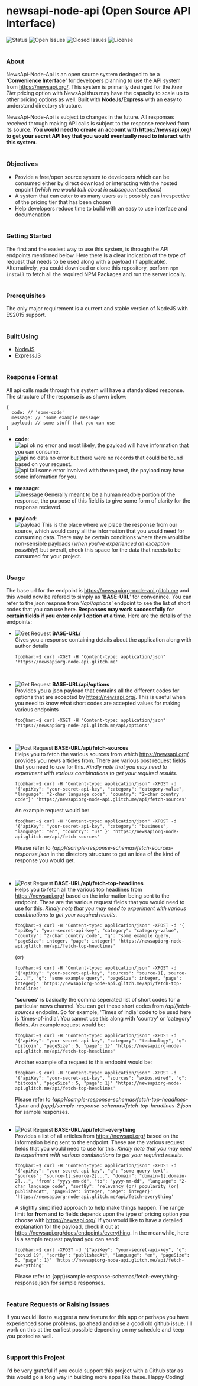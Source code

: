 # newsapi-node-api (Open Source API Interface)
![Status](https://img.shields.io/github/checks-status/sricharankrishnan/newsapiorg-node-api/master)
![Open Issues](https://img.shields.io/github/issues-raw/sricharankrishnan/newsapiorg-node-api)
![Closed Issues](https://img.shields.io/github/issues-closed-raw/sricharankrishnan/newsapiorg-node-api)
![License](https://img.shields.io/github/license/sricharankrishnan/newsapiorg-node-api)
<br/>
<br/>
### About
NewsApi-Node-Api is an open source system desinged to be a __'Convenience Interface'__ for developers planning to use the API system from 
<https://newsapi.org/>. This system is primarily desinged for the _Free Tier_ pricing option with NewsApi thus may have 
the capacity to scale up to other pricing options as well. Built with __NodeJs/Express__ with an easy to understand directory structure.

NewsApi-Node-Api is subject to changes in the future. All responses received through making API calls is subject to the response received from 
its source. __You would need to create an account with <https://newsapi.org/> to get your secret API key that you would eventually need to interact 
with this system__.<br/><br/>

### Objectives
* Provide a free/open source system to developers which can be consumed either by direct download or interacting with the hosted enpoint (_which 
  we would talk about in subsequent sections_)
* A system that can cater to as many users as it possibly can irrespective of the pricing tier that has been chosen
* Help developers reduce time to build with an easy to use interface and documenation
<br/><br/>

### Getting Started
The first and the easiest way to use this system, is through the API endpoints mentioned below. Here there is a clear indication of the type of request that needs to be used along with a payload (if applicable). Alternatively, you could download or clone this repository, perform ```npm install``` to fetch all the required NPM Packages and run the server locally.<br/><br/>

### Prerequisites
The only major requirement is a current and stable version of NodeJS with ES2015 support.
<br/><br/>

### Built Using
- [NodeJS](https://nodejs.org/en/)
- [ExpressJS](https://expressjs.com/)
<br/><br/>

### Response Format
All api calls made through this system will have a standardized response. The structure of the response is as shown below:
```
{
  code: // 'some-code'
  message: // 'some example message'
  payload: // some stuff that you can use
}
```
* __code__:<br/>
![api ok](https://img.shields.io/badge/code-api%20ok-green) no error and most likely, the payload will have information that you can consume.<br/>
![api no data](https://img.shields.io/badge/code-api%20no%20data-green) no error but there were no records that could be found based on your request.<br/>
![api fail](https://img.shields.io/badge/code-api%20fail-red) some error involved with the request, the payload may have some information for you.

* __message__:<br/>
![message](https://img.shields.io/badge/message-human%20readable%20information-blue) Generally meant to be a human readble portion of the response, the purpose of this field is to give some form of clarity for the response recieved.

* __payload__:<br/>
![payload](https://img.shields.io/badge/payload-%7B%7D-orange) This is the place where we place the response from our source, which would carry all the information that you would need for consuming data. There may be certain conditions where there would be non-sensible payloads (_when you've experienced an exception possibly!_) but overall, check this space for the data that needs to be consumed for your project.<br/><br/>


### Usage
The base url for the endpoint is <https://newsapiorg-node-api.glitch.me> and this would now be refered to simply as '__BASE-URL__' for convenince. 
You can refer to the json respnse from _'/api/options'_ endpoint to see the list of short codes that you can use here. __Responses may 
work successfully for certain fields if you enter only 1 option at a time__. Here are the details of the endpoints:
* ![Get Request](https://img.shields.io/badge/method-get-orange) __BASE-URL/__<br/>
  Gives you a response containing details about the application along with author details
  ```console
  foo@bar:~$ curl -XGET -H "Content-type: application/json" 'https://newsapiorg-node-api.glitch.me'
  ```
  <br/>
* ![Get Request](https://img.shields.io/badge/method-get-orange) __BASE-URL/api/options__<br/>
  Provides you a json payload that contains all the different codes for options that are accepted by <https://newsapi.org/>. This is useful when you need to know 
  what short codes are accepted values for making various endpoints
  ```console
  foo@bar:~$ curl -XGET -H "Content-type: application/json" 'https://newsapiorg-node-api.glitch.me/api/options'
  ```
  <br/>
* ![Post Request](https://img.shields.io/badge/method-post-orange) __BASE-URL/api/fetch-sources__<br/>
  Helps you to fetch the various sources from which <https://newsapi.org/> provides you news articles from. There are various post request fields that you need 
  to use for this. _Kindly note that you may need to experiment with various combinations to get your required results_.
  ```console
  foo@bar:~$ curl -H "Content-type: application/json" -XPOST -d '{"apiKey": "your-secret-api-key", "category": "category-value", "language": "2-char language code", "country": "2-char country code"}' 'https://newsapiorg-node-api.glitch.me/api/fetch-sources'
  ```
  An example request would be:
  ```console
  foo@bar:~$ curl -H "Content-type: application/json" -XPOST -d '{"apiKey": "your-secret-api-key", "category": "business", "language": "en", "country": "us" }' 'https://newsapiorg-node-api.glitch.me/api/fetch-sources'
  ```
  Please refer to _{app}/sample-response-schemas/fetch-sources-response.json_ in the directory structure to get an idea of the kind of response you would get.
  
  <br/>
* ![Post Request](https://img.shields.io/badge/method-post-orange) __BASE-URL/api/fetch-top-headlines__<br/>
  Helps you to fetch all the various top headlines from <https://newsapi.org/> based on the information being sent to the endpoint. These are the various 
  request fields that you would need to use for this. _Kindly note that you may need to experiment with various combinations to get your required results_.
  ```console
  foo@bar:~$ curl -H "Content-type: application/json" -XPOST -d '{ "apiKey": "your-secret-api-key", "category": "category-value", "country": "2-char country code", "q": "some example query, "pageSize": integer, "page": integer}' 'https://newsapiorg-node-api.glitch.me/api/fetch-top-headlines'
  ```
  (or)
  ```console
  foo@bar:~$ curl -H "Content-type: application/json" -XPOST -d '{"apiKey": "your-secret-api-key", "sources": "source-1[, source-2...]", "q": "some example query", "pageSize": integer, "page": integer}' 'https://newsapiorg-node-api.glitch.me/api/fetch-top-headlines'
  ```
  __'sources'__ is basically the comma seperated list of short codes for a particular news channel. You can get these short codes from _/api/fetch-sources_ 
  endpoint. So for example, 'Times of India' code to be used here is 'times-of-india'. You cannot use this along with 'country' or 'category' fields. 
  An example request would be: 
  ```console
  foo@bar:~$ curl -H "Content-type: application/json" -XPOST -d '{"apiKey": "your-secret-api-key", "category": "technology", "q": "bitcoin", "pageSize": 5, "page": 1}' 'https://newsapiorg-node-api.glitch.me/api/fetch-top-headlines'
  ```
  Another example of a request to this endpoint would be:
  ```console
  foo@bar:~$ curl -H "Content-type: application/json" -XPOST -d '{"apiKey": "your-secret-api-key", "sources": "axios,wired", "q": "bitcoin", "pageSize": 5, "page": 1}' 'https://newsapiorg-node-api.glitch.me/api/fetch-top-headlines'
  ```
  Please refer to _{app}/sample-response-schemas/fetch-top-headlines-1.json_ and _{app}/sample-response-schemas/fetch-top-headlines-2.json_ for sample 
  responses.<br/><br/>
  
* ![Post Request](https://img.shields.io/badge/method-post-orange) __BASE-URL/api/fetch-everything__<br/>
  Provides a list of all articles from <https://newsapi.org/> based on the information being sent to the endpoint. These are the various 
  request fields that you would need to use for this. _Kindly note that you may need to experiment with various combinations to get your required results_.
  ```console
  foo@bar:~$ curl -H "Content-type: application/json" -XPOST -d '{"apiKey": "your-secret-api-key", "q": "some query text", "sources": "source-1[,source-2]...", "domain": "domain-1[,domain-2]...", "from": "yyyy-mm-dd", "to": "yyyy-mm-dd", "language": "2-char language code", "sortBy": "relevancy (or) popularity (or) publishedAt", "pageSize": integer, "page": integer}' 'https://newsapiorg-node-api.glitch.me/api/fetch-everything'
  ```
  A slightly simplified approach to help make things happen. The range limit for __from__ and __to__ fields depends upon the type of pricing option you choose 
  with <https://newsapi.org/>. If you would like to have a detailed explanation for the payload, check it out at <https://newsapi.org/docs/endpoints/everything>. 
  In the meanwhile, here is a sample request payload you can send:
  ```console
  foo@bar:~$ curl -XPOST -d '{"apiKey": "your-secret-api-key", "q": "covid 19", "sortBy": "publishedAt", "language": "en", "pageSize": 5, "page": 1}' 'https://newsapiorg-node-api.glitch.me/api/fetch-everything'
  ```
  Please refer to {app}/sample-response-schemas/fetch-everything-response.json for sample responses.
<br/><br/>

### Feature Requests or Raising Issues
If you would like to suggest a new feature for this app or perhaps you have experienced some problems, go ahead and raise a good old github issue. 
I'll work on this at the earliest possible depending on my schedule and keep you posted as well.
<br/><br/>

### Support this Project
I'd be very grateful if you could support this project with a Github star as this would go a long way in building more apps like these. 
Happy Coding!
